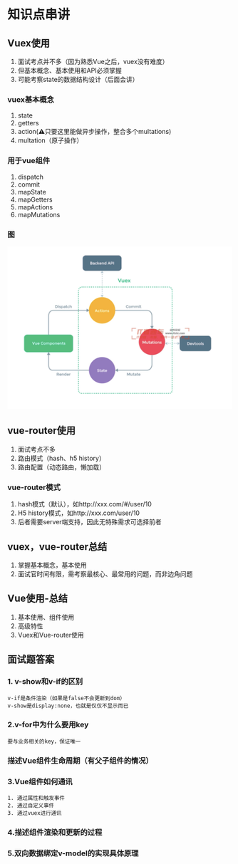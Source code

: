 # 知识点串讲
## Vuex使用
1. 面试考点并不多（因为熟悉Vue之后，vuex没有难度）
2. 但基本概念、基本使用和API必须掌握
3. 可能考察state的数据结构设计（后面会讲）
### vuex基本概念
1. state
2. getters
3. action(⚠️只要这里能做异步操作，整合多个multations)
4. multation（原子操作）
### 用于vue组件
1. dispatch
2. commit
3. mapState
4. mapGetters
5. mapActions
6. mapMutations
### 图
![图](./images/1.png)
## vue-router使用
1. 面试考点不多
2. 路由模式（hash、h5 history）
3. 路由配置（动态路由，懒加载）
### vue-router模式
1. hash模式（默认），如http://xxx.com/#/user/10
2. H5 history模式，如http://xxx.com/user/10
3. 后者需要server端支持，因此无特殊需求可选择前者
## vuex，vue-router总结
1. 掌握基本概念，基本使用
2. 面试官时间有限，需考察最核心、最常用的问题，而非边角问题
## Vue使用-总结
1. 基本使用、组件使用
2. 高级特性
3. Vuex和Vue-router使用
## 面试题答案
### 1. v-show和v-if的区别
    v-if是条件渲染（如果是false不会更新到dom）
    v-show是display:none，也就是仅仅不显示而已

### 2.v-for中为什么要用key
    要与业务相关的key，保证唯一
### 描述Vue组件生命周期（有父子组件的情况）
### 3.Vue组件如何通讯
    1. 通过属性和触发事件
    2. 通过自定义事件
    3. 通过vuex进行通讯
### 4.描述组件渲染和更新的过程
### 5.双向数据绑定v-model的实现具体原理